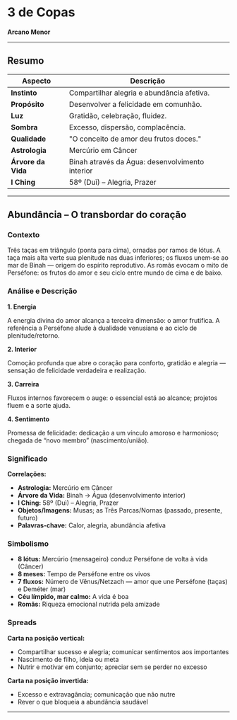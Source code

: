 # 3 de Copas

**Arcano Menor**

---

## Resumo

| Aspecto | Descrição |
|---------|-----------|
| **Instinto** | Compartilhar alegria e abundância afetiva. |
| **Propósito** | Desenvolver a felicidade em comunhão. |
| **Luz** | Gratidão, celebração, fluidez. |
| **Sombra** | Excesso, dispersão, complacência. |
| **Qualidade** | "O conceito de amor deu frutos doces." |
| **Astrologia** | Mercúrio em Câncer |
| **Árvore da Vida** | Binah através da Água: desenvolvimento interior |
| **I Ching** | 58º (Duì) – Alegria, Prazer |

---

## Abundância – O transbordar do coração

### Contexto

Três taças em triângulo (ponta para cima), ornadas por ramos de lótus. A taça mais alta verte sua plenitude nas duas inferiores; os fluxos unem‑se ao mar de Binah — origem do espírito reprodutivo. As romãs evocam o mito de Perséfone: os frutos do amor e seu ciclo entre mundo de cima e de baixo.

### Análise e Descrição

**1. Energia**

A energia divina do amor alcança a terceira dimensão: o amor frutifica. A referência a Perséfone alude à dualidade venusiana e ao ciclo de plenitude/retorno.

**2. Interior**

Comoção profunda que abre o coração para conforto, gratidão e alegria — sensação de felicidade verdadeira e realização.

**3. Carreira**

Fluxos internos favorecem o auge: o essencial está ao alcance; projetos fluem e a sorte ajuda.

**4. Sentimento**

Promessa de felicidade: dedicação a um vínculo amoroso e harmonioso; chegada de “novo membro” (nascimento/união).

### Significado

**Correlações:**

- **Astrologia:** Mercúrio em Câncer
- **Árvore da Vida:** Binah → Água (desenvolvimento interior)
- **I Ching:** 58º (Duì) – Alegria, Prazer
- **Objetos/Imagens:** Musas; as Três Parcas/Nornas (passado, presente, futuro)
- **Palavras‑chave:** Calor, alegria, abundância afetiva

### Simbolismo

- **8 lótus:** Mercúrio (mensageiro) conduz Perséfone de volta à vida (Câncer)
- **8 meses:** Tempo de Perséfone entre os vivos
- **7 fluxos:** Número de Vênus/Netzach — amor que une Perséfone (taças) e Deméter (mar)
- **Céu límpido, mar calmo:** A vida é boa
- **Romãs:** Riqueza emocional nutrida pela amizade

### Spreads

**Carta na posição vertical:**

- Compartilhar sucesso e alegria; comunicar sentimentos aos importantes
- Nascimento de filho, ideia ou meta
- Nutrir e motivar em conjunto; apreciar sem se perder no excesso

**Carta na posição invertida:**

- Excesso e extravagância; comunicação que não nutre
- Rever o que bloqueia a abundância saudável

---


